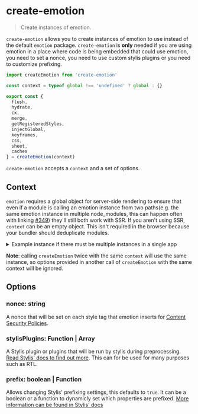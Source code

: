 # create-emotion

> Create instances of emotion.

`create-emotion` allows you to create instances of emotion to use instead of the default `emotion` package. `create-emotion` is **only** needed if you are using emotion in a place where code is being embedded that could use emotion, you need to set a nonce, you need to use custom stylis plugins or you need to customize prefixing.

```jsx
import createEmotion from 'create-emotion'

const context = typeof global !== 'undefined' ? global : {}

export const {
  flush,
  hydrate,
  cx,
  merge,
  getRegisteredStyles,
  injectGlobal,
  keyframes,
  css,
  sheet,
  caches
} = createEmotion(context)
```

`create-emotion` accepts a `context` and a set of options.

## Context

`emotion` requires a global object for server-side rendering to ensure that even if a module is calling an emotion instance from two paths(e.g. the same emotion instance in multiple node_modules, this can happen often with linking [#349](https://github.com/emotion-js/emotion/issues/349)) they'll still both work with SSR. If you aren't using SSR, `context` can be an empty object. This isn't required in the browser because your bundler should deduplicate modules.

<details>
<summary>Example instance if there must be multiple instances in a single app</summary>

```jsx
import createEmotion from 'create-emotion'

const context = typeof global !== 'undefined' ? global : {}

if (context.__MY_EMOTION_INSTANCE__ === undefined) {
  context.__MY_EMOTION_INSTANCE__ = {}
}

export const {
  flush,
  hydrate,
  cx,
  merge,
  getRegisteredStyles,
  injectGlobal,
  keyframes,
  css,
  sheet,
  caches
} = createEmotion(context.__MY_EMOTION_INSTANCE__)
```
</details>

**Note**: calling `createEmotion` twice with the same `context` will use the same instance, so options provided in another call of `createEmotion` with the same context will be ignored.

## Options

### nonce: string

A nonce that will be set on each style tag that emotion inserts for [Content Security Policies](https://developer.mozilla.org/en-US/docs/Web/HTTP/CSP).

### stylisPlugins: Function | Array<Function>

A Stylis plugin or plugins that will be run by stylis during preprocessing. [Read Stylis' docs to find out more](https://github.com/thysultan/stylis.js#plugins). This can for be used for many purposes such as RTL.

### prefix: boolean | Function

Allows changing Stylis' prefixing settings, this defaults to `true`. It can be a boolean or a function to dynamicly set which properties are prefixed. [More information can be found in Stylis' docs](https://github.com/thysultan/stylis.js#vendor-prefixing)

